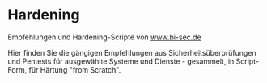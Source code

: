 # Hardening
Empfehlungen und Hardening-Scripte von www.bi-sec.de

Hier finden Sie die gängigen Empfehlungen aus Sicherheitsüberprüfungen und Pentests für ausgewählte Systeme und Dienste - gesammelt, in Script-Form, für Härtung "from Scratch". 
